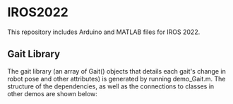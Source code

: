 # IROS2022
This repository includes Arduino and MATLAB files for IROS 2022. 

## Gait Library
The gait library (an array of Gait() objects that details each gait's change in robot pose and other attributes) is generated by running demo_Gait.m. The structure of the dependencies, as well as the connections to classes in other demos are shown below:

